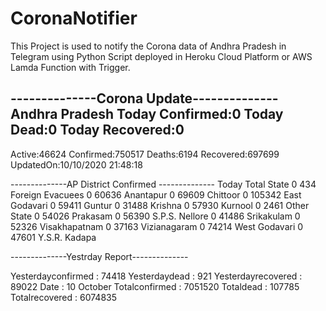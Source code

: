 # CoronaNotifier

This Project is used to notify the Corona data of Andhra Pradesh in Telegram using Python Script deployed in Heroku Cloud Platform or AWS Lamda Function with Trigger.

--------------Corona Update--------------
Andhra Pradesh
Today Confirmed:0
Today Dead:0
Today Recovered:0
-------------------------
Active:46624
Confirmed:750517
Deaths:6194
Recovered:697699
UpdatedOn:10/10/2020 21:48:18

--------------AP District Confirmed --------------
Today  Total    State 
 0  434   Foreign Evacuees
 0 60636  Anantapur
 0 69609  Chittoor
 0 105342 East Godavari
 0 59411  Guntur
 0 31488  Krishna
 0 57930  Kurnool
 0  2461  Other State
 0 54026  Prakasam
 0 56390  S.P.S. Nellore
 0 41486  Srikakulam
 0 52326  Visakhapatnam
 0 37163  Vizianagaram
 0 74214  West Godavari
 0 47601  Y.S.R. Kadapa


--------------Yestrday Report--------------

Yesterdayconfirmed : 74418
Yesterdaydead : 921
Yesterdayrecovered : 89022
Date : 10 October 
Totalconfirmed : 7051520
Totaldead : 107785
Totalrecovered : 6074835
